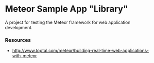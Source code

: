 # Meteor Sample App "Library"

A project for testing the Meteor framework for web application development.

### Resources

- http://www.toptal.com/meteor/building-real-time-web-applications-with-meteor